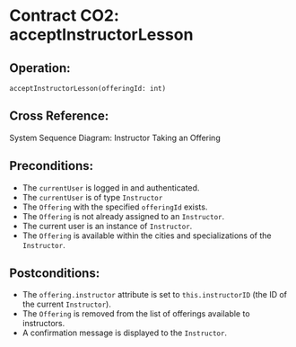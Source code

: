 # Contract CO2: acceptInstructorLesson

## Operation:
`acceptInstructorLesson(offeringId: int)`

## Cross Reference:
System Sequence Diagram: Instructor Taking an Offering

## Preconditions:
- The `currentUser` is logged in and authenticated.
- The `currentUser` is of type `Instructor`
- The `Offering` with the specified `offeringId` exists.
- The `Offering` is not already assigned to an `Instructor`.
- The current user is an instance of `Instructor`.
- The `Offering` is available within the cities and specializations of the `Instructor`.

## Postconditions:
- The `offering.instructor` attribute is set to `this.instructorID` (the ID of the current `Instructor`).
- The `Offering` is removed from the list of offerings available to instructors.
- A confirmation message is displayed to the `Instructor`.
